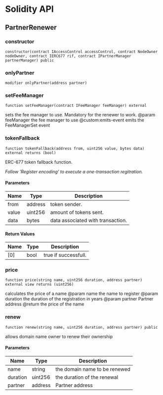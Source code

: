 # Solidity API

## PartnerRenewer

### constructor

```solidity
constructor(contract IAccessControl accessControl, contract NodeOwner nodeOwner, contract IERC677 rif, contract IPartnerManager partnerManager) public
```

### onlyPartner

```solidity
modifier onlyPartner(address partner)
```

### setFeeManager

```solidity
function setFeeManager(contract IFeeManager feeManager) external
```

sets the fee manager to use. Mandatory for the renewer to work.
        @param feeManager the fee manager to use
        @custom:emits-event emits the FeeManagerSet event

### tokenFallback

```solidity
function tokenFallback(address from, uint256 value, bytes data) external returns (bool)
```

ERC-677 token fallback function.

_Follow 'Register encoding' to execute a one-transaction regitration._

#### Parameters

| Name | Type | Description |
| ---- | ---- | ----------- |
| from | address | token sender. |
| value | uint256 | amount of tokens sent. |
| data | bytes | data associated with transaction. |

#### Return Values

| Name | Type | Description |
| ---- | ---- | ----------- |
| [0] | bool | true if successfull. |

### price

```solidity
function price(string name, uint256 duration, address partner) external view returns (uint256)
```

calculates the price of a name
        @param name the name to register
        @param duration the duration of the registration in years
        @param partner Partner address
        @return the price of the name

### renew

```solidity
function renew(string name, uint256 duration, address partner) public
```

allows domain name owner to renew their ownership

#### Parameters

| Name | Type | Description |
| ---- | ---- | ----------- |
| name | string | the domain name to be renewed |
| duration | uint256 | the duration of the renewal |
| partner | address | Partner address |

